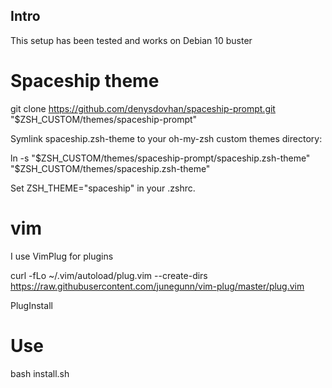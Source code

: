 ## Intro
This setup has been tested and works on Debian 10 buster

# Spaceship theme

git clone https://github.com/denysdovhan/spaceship-prompt.git "$ZSH_CUSTOM/themes/spaceship-prompt"

Symlink spaceship.zsh-theme to your oh-my-zsh custom themes directory:

ln -s "$ZSH_CUSTOM/themes/spaceship-prompt/spaceship.zsh-theme" "$ZSH_CUSTOM/themes/spaceship.zsh-theme"

Set ZSH_THEME="spaceship" in your .zshrc.

# vim
I use VimPlug for plugins

curl -fLo ~/.vim/autoload/plug.vim --create-dirs \
    https://raw.githubusercontent.com/junegunn/vim-plug/master/plug.vim


PlugInstall


# Use
bash install.sh
